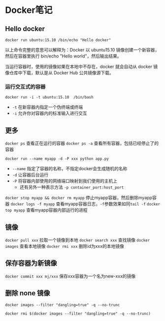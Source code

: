 Docker笔记
===

## Hello docker
```
docker run ubuntu:15.10 /bin/echo "Hello docker"
```
以上命令完整的意思可以解释为：Docker 以 ubuntu15.10 镜像创建一个新容器，然后在容器里执行 bin/echo "Hello world"，然后输出结果。

当运行容器时，使用的镜像如果在本地中不存在，docker 就会自动从 docker 镜像仓库中下载，默认是从 Docker Hub 公共镜像源下载。

### 运行交互式的容器
```
docker run -i -t ubuntu:15.10  /bin/bash
```
- `-t` 在新容器内指定一个伪终端或终端
- `-i` 允许你对容器内的标准输入进行交互

## 更多
`docker ps` 查看正在运行的容器
`docker ps -a` 查看所有容器，包括已经停止了的容器

```
docker run --name myapp -d -P xxx python app.py
```
- `--name` 指定了容器的名称，不指定docker会生成随机的名称
- `-d` 让容器后台运行
- `-P` 将容器内部使用的网络端口映射到我们使用的主机上
  - 还有另外一种表示方法 `-p container_port:host_port`

`docker stop myapp && docker rm myapp` 停止myapp容器，然后删除myapp容器
`docker logs -f myapp` 查看myapp容器日志，`-f`参数效果如同`tail -f`
`docker top myapp` 查看myapp容器内部运行的进程

## 镜像
`docker pull xxx` 拉取一个镜像到本地
`docker search xxx` 查找镜像
`docker images` 查看本地镜像
`docker rmi xxx` 删除id为xxx的本地镜像

## 保存容器为新镜像
`docker commit xxx mj/xxx` 保存xxx容器为一个名为new-xxx的镜像

## 删除 none 镜像
`docker images --filter "dangling=true" -q --no-trunc`

`docker rmi $(docker images --filter "dangling=true" -q --no-trunc)`
